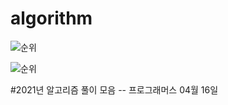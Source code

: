 # algorithm
![순위](https://user-images.githubusercontent.com/60381901/114979079-3501fa00-9ec5-11eb-9b4f-a28f0652fae9.PNG)


![순위](https://user-images.githubusercontent.com/60381901/115203889-e194e380-a132-11eb-98ff-b4358113b00b.PNG)



#2021년 알고리즘 풀이 모음 -- 프로그래머스 04월 16일 
